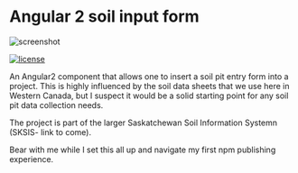 # Angular 2 soil input form

![screenshot](http://imgur.com/a/yu7eJ)

[![license](https://img.shields.io/github/license/mashape/apistatus.svg?maxAge=2592000)](http://opensource.org/licenses/MIT)

An Angular2 component that allows one to insert a soil pit entry form into a project. This is highly influenced by the soil data sheets that we use here in Western Canada, but I suspect it would be a solid starting point for any soil pit data collection needs. 

The project is part of the larger Saskatchewan Soil Information Systemn (SKSIS- link to come).

Bear with me while I set this all up and navigate my first npm publishing experience. 


